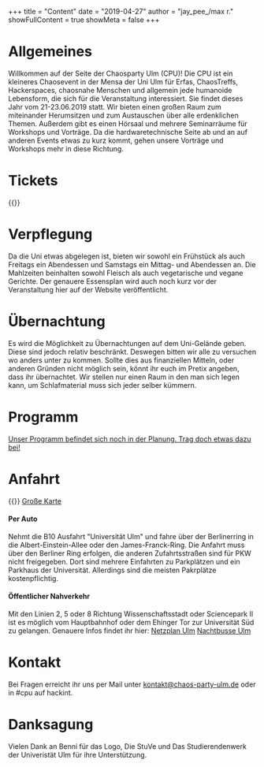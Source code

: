 +++
title = "Content"
date = "2019-04-27"
author = "jay_pee_/max r."
showFullContent = true
showMeta = false
+++

# Allgemeines
Willkommen auf der Seite der  Chaosparty Ulm (CPU)! Die CPU ist ein kleineres Chaosevent in der Mensa der Uni Ulm für Erfas, ChaosTreffs, Hackerspaces, chaosnahe Menschen und allgemein jede humanoide Lebensform, die sich für die Veranstaltung interessiert.
Sie findet dieses Jahr vom 21-23.06.2019 statt.
Wir bieten einen großen Raum zum miteinander Herumsitzen und zum Austauschen über alle erdenklichen Themen. Außerdem gibt es einen Hörsaal und mehrere Seminarräume für Workshops und Vorträge. Da die hardwaretechnische Seite ab und an auf anderen Events etwas zu kurz kommt, gehen unsere Vorträge und Workshops mehr in diese Richtung.

# Tickets
{{<tickets>}}

# Verpflegung
Da die Uni etwas abgelegen ist, bieten wir sowohl ein Frühstück als auch Freitags ein Abendessen und Samstags ein Mittag- und Abendessen an. Die Mahlzeiten beinhalten sowohl Fleisch als auch vegetarische und vegane Gerichte. Der genauere Essensplan wird auch noch kurz vor der Veranstaltung hier auf der Website veröffentlicht.
# Übernachtung
Es wird die Möglichkeit zu Übernachtungen auf dem Uni-Gelände geben. Diese sind jedoch relativ beschränkt. Deswegen bitten wir alle zu versuchen wo anders unter zu kommen. Sollte dies aus finanziellen Mitteln, oder anderen Gründen nicht möglich sein, könnt ihr euch im Pretix angeben, dass ihr übernachtet. Wir stellen nur einen Raum in den man sich legen kann, um Schlafmaterial muss sich jeder selber kümmern.
# Programm

[Unser Programm befindet sich noch in der Planung. Trag doch etwas dazu bei!](https://pretalx.chaos-party-ulm.de/cpu19/)


# Anfahrt
{{<maps>}}
[Große Karte](./map.html)

#### Per Auto
Nehmt die B10 Ausfahrt "Universität Ulm" und fahre über der Berlinerring in die Albert-Einstein-Allee oder den James-Franck-Ring. Die Anfahrt muss über den Berliner Ring erfolgen, die anderen Zufahrtsstraßen sind für PKW nicht freigegeben. Dort sind mehrere Einfahrten zu Parkplätzen und ein Parkhaus der Universität. Allerdings sind die meisten Pakrplätze kostenpflichtig.
#### Öffentlicher Nahverkehr
Mit den Linien 2, 5 oder 8 Richtung Wissenschaftsstadt oder Sciencepark II ist es möglich vom Hauptbahnhof oder dem Ehinger Tor zur Universität Süd zu gelangen. 
Genauere Infos findet ihr hier:
[Netzplan Ulm](https://www.swu.de/fileadmin/content/mobilitaet/karten/2019/Liniennetzplan-2019.pdf)
[Nachtbusse Ulm](https://www.swu.de/fileadmin/content/mobilitaet/Pocketfahrplaene/SWU_PocketFahrplan_NachtBus_NachtSAM_DINA4_2019.pdf)

# Kontakt
Bei Fragen erreicht ihr uns per Mail unter [kontakt@chaos-party-ulm.de](mailto:kontakt@chaos-party-ulm.de) oder in #cpu auf hackint. 

# Danksagung
Vielen Dank an Benni für das Logo, Die StuVe und Das Studierendenwerk der Univeristät Ulm für ihre Unterstützung.
